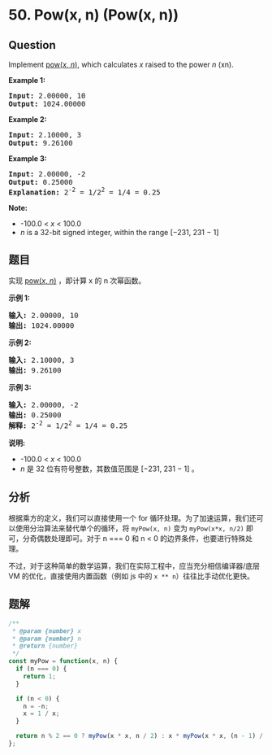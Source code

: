 # 50. Pow(x, n) (Pow(x, n))

## Question

Implement [pow(_x_, _n_)](http://www.cplusplus.com/reference/valarray/pow/), which calculates _x_ raised to the power _n_ (xn).

**Example 1:**

<pre><strong>Input:</strong> 2.00000, 10
<strong>Output:</strong> 1024.00000
</pre>

**Example 2:**

<pre><strong>Input:</strong> 2.10000, 3
<strong>Output:</strong> 9.26100
</pre>

**Example 3:**

<pre><strong>Input:</strong> 2.00000, -2
<strong>Output:</strong> 0.25000
<strong>Explanation:</strong> 2<sup>-2</sup> = 1/2<sup>2</sup> = 1/4 = 0.25
</pre>

**Note:**

-   \-100.0 < _x_ < 100.0
-   _n_ is a 32-bit signed integer, within the range \[−231, 231 − 1\]

## 题目

实现 [pow(_x_, _n_)](https://www.cplusplus.com/reference/valarray/pow/) ，即计算 x 的 n 次幂函数。

**示例 1:**

<pre><strong>输入:</strong> 2.00000, 10
<strong>输出:</strong> 1024.00000
</pre>

**示例 2:**

<pre><strong>输入:</strong> 2.10000, 3
<strong>输出:</strong> 9.26100
</pre>

**示例 3:**

<pre><strong>输入:</strong> 2.00000, -2
<strong>输出:</strong> 0.25000
<strong>解释:</strong> 2<sup>-2</sup> = 1/2<sup>2</sup> = 1/4 = 0.25</pre>

**说明:**

-   \-100.0 < _x_ < 100.0
-   _n_ 是 32 位有符号整数，其数值范围是 \[−231, 231 − 1\] 。

## 分析

根据乘方的定义，我们可以直接使用一个 for 循环处理。为了加速运算，我们还可以使用分治算法来替代单个的循环，将 `myPow(x, n)` 变为 `myPow(x*x, n/2)` 即可，分奇偶数处理即可。对于 n === 0 和 n < 0 的边界条件，也要进行特殊处理。

不过，对于这种简单的数学运算，我们在实际工程中，应当充分相信编译器/底层 VM 的优化，直接使用内置函数（例如 js 中的 `x ** n`）往往比手动优化更快。

## 题解

```javascript
/**
 * @param {number} x
 * @param {number} n
 * @return {number}
 */
const myPow = function(x, n) {
  if (n === 0) {
    return 1;
  }

  if (n < 0) {
    n = -n;
    x = 1 / x;
  }

  return n % 2 == 0 ? myPow(x * x, n / 2) : x * myPow(x * x, (n - 1) / 2);
};
```
